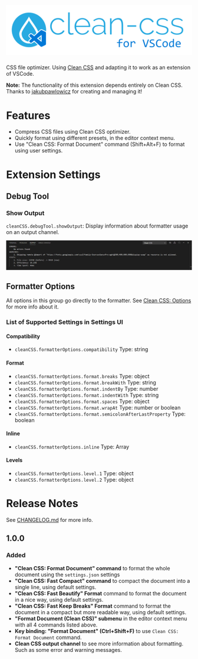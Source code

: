 <h1 style="text-align: center;">
    <img src="https://raw.githubusercontent.com/Travis71i/clean-css-vscode/master/images/clean-css-vscode-v1.svg" alt="Clean CSS for VSCode" width="800px"/>
</h1>

CSS file optimizer. Using [Clean CSS](https://github.com/jakubpawlowicz/clean-css) and adapting it to work as an extension of VSCode. 

**Note:** The functionality of this extension depends entirely on Clean CSS. Thanks to [jakubpawlowicz](https://github.com/jakubpawlowicz) for creating and managing it!

# Features

- Compress CSS files using Clean CSS optimizer.
- Quickly format using different presets, in the editor context menu.
- Use "Clean CSS: Format Document" command (Shift+Alt+F) to format using user settings.

# Extension Settings

## Debug Tool

### Show Output

`cleanCSS.debugTool.showOutput`: Display information about formatter usage on an output channel.

![Clean CSS: Debug Output Channel example](https://raw.githubusercontent.com/Travis71i/clean-css-vscode/master/images/debugOutputExample.png)

## Formatter Options

All options in this group go directly to the formatter.
See [Clean CSS: Options](https://github.com/jakubpawlowicz/clean-css#constructor-options) for more info about it.

### List of Supported Settings in Settings UI

#### Compatibility

- `cleanCSS.formatterOptions.compatibility` Type: string

#### Format

- `cleanCSS.formatterOptions.format.breaks` Type: object
- `cleanCSS.formatterOptions.format.breakWith` Type: string
- `cleanCSS.formatterOptions.format.indentBy` Type: number
- `cleanCSS.formatterOptions.format.indentWith` Type: string
- `cleanCSS.formatterOptions.format.spaces` Type: object
- `cleanCSS.formatterOptions.format.wrapAt` Type: number or boolean
- `cleanCSS.formatterOptions.format.semicolonAfterLastProperty` Type: boolean

#### Inline

- `cleanCSS.formatterOptions.inline` Type: Array

#### Levels

- `cleanCSS.formatterOptions.level.1` Type: object
- `cleanCSS.formatterOptions.level.2` Type: object

# Release Notes
See [CHANGELOG.md](CHANGELOG.md) for more info.

## 1.0.0

### Added
 - **"Clean CSS: Format Document" command** to format the whole document using the `settings.json` settings
 - **"Clean CSS: Fast Compact" command** to compact the document into a single line, using default settings.
 - **"Clean CSS: Fast Beautify" Format** command to format the document in a nice way, using default settings.
 - **"Clean CSS: Fast Keep Breaks" Format** command to format the document in a compact but more readable way, using default settings.
 - **"Format Document (Clean CSS)" submenu** in the editor context menu with all 4 commands listed above.
 - **Key binding: "Format Document" (Ctrl+Shift+F)** to use `Clean CSS: Format Document` command.
 - **Clean CSS output channel** to see more information about formatting. Such as some error and warning messages.
